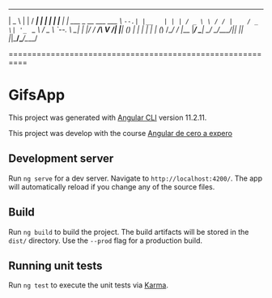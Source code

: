 ______           _                           _____ _____ 
|  _  \         | |                         /  ___|  ___|
| | | |_____   _| |     ___  _ __ ___   ___ \ `--.| |__  
| | | / _ \ \ / / |    / _ \| '_ ` _ \ / _ \ `--. \  __| 
| |/ /  __/\ V /| |___| (_) | | | | | | (_) /\__/ / |___ 
|___/ \___| \_/ \_____/\___/|_| |_| |_|\___/\____/\____/ 
                                                         
                                                         

==========================================================

# GifsApp

This project was generated with [Angular CLI](https://github.com/angular/angular-cli) version 11.2.11.

This project was develop with the course [Angular de cero a expero](https://www.udemy.com/course/angular-fernando-herrera/)

## Development server

Run `ng serve` for a dev server. Navigate to `http://localhost:4200/`. The app will automatically reload if you change any of the source files.

## Build

Run `ng build` to build the project. The build artifacts will be stored in the `dist/` directory. Use the `--prod` flag for a production build.

## Running unit tests

Run `ng test` to execute the unit tests via [Karma](https://karma-runner.github.io).
